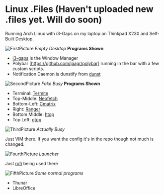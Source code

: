 # Linux .Files (Haven't uploaded new .files yet. Will do soon)

Running Arch Linux with i3-Gaps on my laptop an Thinkpad X230 and Self-Built Desktop.

![FirstPicture](https://i.imgur.com/TBkTjJj.jpg)
_Empty Desktop_
**Programs Shown**
* [i3-gaps](https://github.com/Airblader/i3) is the Window Manager
* Polybar [https://github.com/jaagr/polybar] running in the bar with a few custom scripts.
* Notification Daemon is dunstify from [dunst](https://github.com/dunst-project/dunst)


![SecondPicture](https://i.imgur.com/vzxk2PP.jpg)
_Fake Busy_
**Programs Shown**
* Terminal: [Termite](https://github.com/thestinger/termite)
* Top-Middle: [Neofetch](https://github.com/dylanaraps/neofetch)
* Bottom-Left: [Cmatrix](https://github.com/abishekvashok/cmatrix)
* Right: [Ranger](http://ranger.nongnu.org/)
* Bottom Middle: [htop](http://hisham.hm/htop/)
* Top Left: [gtop](https://github.com/aksakalli/gtop)


![ThirdPicture](https://i.imgur.com/z1bzbY7.jpg)
_Actually Busy_

Just VIM there. If you want the config it's in the repo though not much is changed.

![FourthPicture](https://i.imgur.com/DEppeYP.jpg)
_Launcher_

Just [rofi](https://davedavenport.github.io/rofi/) being used there

![FifthPicture](https://i.imgur.com/UonN0gD.png)
_Some normal programs_

* Thunar
* LibreOffice
